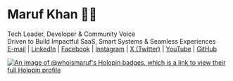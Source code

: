 # Maruf Khan 🐱‍💻                                                                
Tech Leader, Developer & Community Voice  
Driven to Build Impactful SaaS, Smart Systems & Seamless Experiences                                       
[E-mail](mailto:collab@withmaruf.com) | [LinkedIn](https://www.linkedin.com/in/immarufkhan/) | [Facebook](https://www.facebook.com/whoizmaruf/) | [Instagram](https://www.instagram.com/whoizmaruf/) | [X (Twitter)](https://twitter.com/immarufkhan) | [YouTube](https://www.youtube.com/channel/UCzE0B526P4VhuKohtjYO9kQ) | [GitHub](https://github.com/whoismaruf)

[![An image of @whoismaruf's Holopin badges, which is a link to view their full Holopin profile](https://holopin.me/whoismaruf)](https://holopin.io/@whoismaruf)

